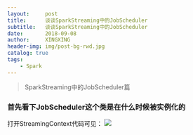```yaml
---
layout:     post
title:      谈谈SparkStreaming中的JobScheduler
subtitle:   谈谈SparkStreaming中的JobScheduler
date:       2018-09-08
author:     XINGXING
header-img: img/post-bg-rwd.jpg
catalog: true
tags:
    - Spark
---
```


>
>SparkStreaming中的JobScheduler篇
> 

### 首先看下JobScheduler这个类是在什么时候被实例化的
打开StreamingContext代码可见：
![](https://ws1.sinaimg.cn/large/006tNc79gy1fvp3olf2mnj31bm0fat9g.jpg)

